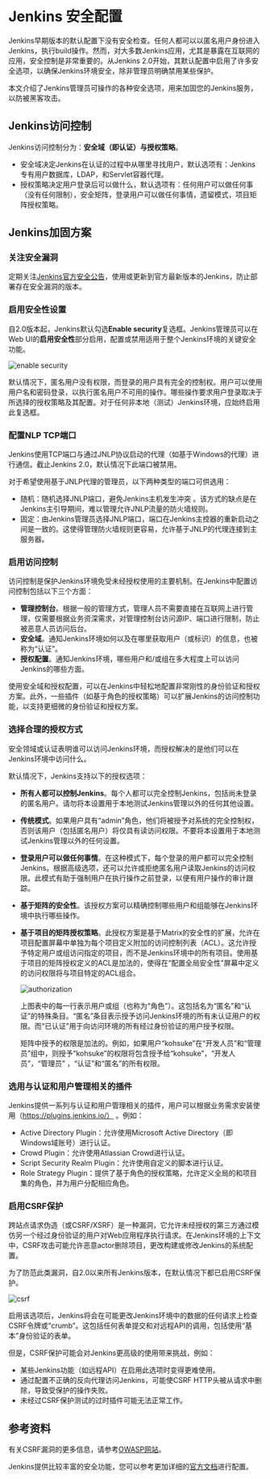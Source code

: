 # Jenkins 安全配置

Jenkins早期版本的默认配置下没有安全检查。任何人都可以以匿名用户身份进入Jenkins，执行build操作。然而，对大多数Jenkins应用，尤其是暴露在互联网的应用，安全控制是非常重要的。从Jenkins 2.0开始，其默认配置中启用了许多安全选项，以确保Jenkins环境安全，除非管理员明确禁用某些保护。

本文介绍了Jenkins管理员可操作的各种安全选项，用来加固您的Jenkins服务，以防被黑客攻击。

## Jenkins访问控制

Jenkins访问控制分为：**安全域（即认证）**与**授权策略**。

- 安全域决定Jenkins在认证的过程中从哪里寻找用户，默认选项有：Jenkins专有用户数据库，LDAP，和Servlet容器代理。
- 授权策略决定用户登录后可以做什么，默认选项有：任何用户可以做任何事（没有任何限制），安全矩阵，登录用户可以做任何事情，遗留模式，项目矩阵授权策略。

## Jenkins加固方案

### 关注安全漏洞

定期关注[Jenkins官方安全公告](https://jenkins.io/security/advisories/#security-advisories)，使用或更新到官方最新版本的Jenkins，防止部署存在安全漏洞的版本。

### 启用安全性设置

自2.0版本起，Jenkins默认勾选**Enable security**复选框。Jenkins管理员可以在Web UI的**启用安全性**部分启用，配置或禁用适用于整个Jenkins环境的关键安全功能。

![enable security](http://docs-aliyun.cn-hangzhou.oss.aliyun-inc.com/assets/pic/66175/cn_zh/1520991484557/enable%20security.png)

默认情况下，匿名用户没有权限，而登录的用户具有完全的控制权。用户可以使用用户名和密码登录，以执行匿名用户不可用的操作。哪些操作要求用户登录取决于所选择的授权策略及其配置。对于任何非本地（测试）Jenkins环境，应始终启用此复选框。

### 配置NLP TCP端口

Jenkins使用TCP端口与通过JNLP协议启动的代理（如基于Windows的代理）进行通信。截止Jenkins 2.0，默认情况下此端口被禁用。

对于希望使用基于JNLP代理的管理员，以下两种类型的端口可供选用：

- 随机：随机选择JNLP端口，避免Jenkins主机发生冲突 。该方式的缺点是在Jenkins主引导期间，难以管理允许JNLP流量的防火墙规则。
- 固定：由Jenkins管理员选择JNLP端口，端口在Jenkins主控器的重新启动之间是一致的。这使得管理防火墙规则更容易，允许基于JNLP的代理连接到主服务器。

### 启用访问控制

访问控制是保护Jenkins环境免受未经授权使用的主要机制。在Jenkins中配置访问控制包括以下三个方面：

- **管理控制台**。根据一般的管理方式，管理人员不需要直接在互联网上进行管理，仅需要根据业务资深需求，对管理控制台访问源IP、端口进行限制，防止被恶意人员访问后台。
- **安全域**。通知Jenkins环境如何以及在哪里获取用户（或标识）的信息，也被称为“认证”。
- **授权配置**。通知Jenkins环境，哪些用户和/或组在多大程度上可以访问Jenkins的哪些方面。

使用安全域和授权配置，可以在Jenkins中轻松地配置非常刚性的身份验证和授权方案。此外，一些插件（如基于角色的授权策略）可以扩展Jenkins的访问控制功能，以支持更细微的身份验证和授权方案。

### 选择合理的授权方式

安全领域或认证表明谁可以访问Jenkins环境，而授权解决的是他们可以在Jenkins环境中访问什么。

默认情况下，Jenkins支持以下的授权选项：

- **所有人都可以控制Jenkins**。每个人都可以完全控制Jenkins，包括尚未登录的匿名用户。请勿将本设置用于本地测试Jenkins管理以外的任何其他设置。

- **传统模式**。如果用户具有“admin”角色，他们将被授予对系统的完全控制权，否则该用户（包括匿名用户）将仅具有读访问权限。不要将本设置用于本地测试Jenkins管理以外的任何设置。

- **登录用户可以做任何事情**。在这种模式下，每个登录的用户都可以完全控制Jenkins。根据高级选项，还可以允许或拒绝匿名用户读取Jenkins的访问权限。此模式有助于强制用户在执行操作之前登录，以便有用户操作的审计跟踪。

- **基于矩阵的安全性**。该授权方案可以精确控制哪些用户和组能够在Jenkins环境中执行哪些操作。

- **基于项目的矩阵授权策略**。此授权方案是基于Matrix的安全性的扩展，允许在项目配置屏幕中单独为每个项目定义附加的访问控制列表（ACL）。这允许授予特定用户或组访问指定的项目，而不是Jenkins环境中的所有项目。使用基于项目的矩阵授权定义的ACL是加法的，使得在“配置全局安全性”屏幕中定义的访问权限将与项目特定的ACL组合。

  ![authorization](http://docs-aliyun.cn-hangzhou.oss.aliyun-inc.com/assets/pic/66175/cn_zh/1520992271426/authorization.png)

  上图表中的每一行表示用户或组（也称为“角色”）。这包括名为“匿名”和“认证”的特殊条目。“匿名”条目表示授予访问Jenkins环境的所有未认证用户的权限。而“已认证”用于向访问环境的所有经过身份验证的用户授予权限。

  矩阵中授予的权限是加法的。例如，如果用户“kohsuke”在“开发人员”和“管理员”组中，则授予“kohsuke”的权限将包含授予给“kohsuke”，“开发人员”，“管理员” ，“认证”和“匿名”的所有权限。

### 选用与认证和用户管理相关的插件

Jenkins提供一系列与认证和用户管理相关的插件，用户可以根据业务需求安装使用（https://plugins.jenkins.io/） 。例如：

- Active Directory Plugin：允许使用Microsoft Active Directory（即Windows域账号）进行认证。
- Crowd Plugin：允许使用Atlassian Crowd进行认证。
- Script Security Realm Plugin：允许使用自定义的脚本进行认证。
- Role Strategy Plugin：提供了基于角色的授权策略，允许定义全局的和项目集的角色，并为用户分配相应角色。

### 启用CSRF保护

跨站点请求伪造（或CSRF/XSRF）是一种漏洞，它允许未经授权的第三方通过模仿另一个经过身份验证的用户对Web应用程序执行请求。在Jenkins环境的上下文中，CSRF攻击可能允许恶意actor删除项目，更改构建或修改Jenkins的系统配置。

为了防范此类漏洞，自2.0以来所有Jenkins版本，在默认情况下都已启用CSRF保护。

![csrf](http://docs-aliyun.cn-hangzhou.oss.aliyun-inc.com/assets/pic/66175/cn_zh/1520992937706/csrf.png)

启用该选项后，Jenkins将会在可能更改Jenkins环境中的数据的任何请求上检查CSRF令牌或“crumb”。这包括任何表单提交和对远程API的调用，包括使用“基本”身份验证的表单。

但是，CSRF保护可能会对Jenkins更高级的使用带来挑战，例如：

- 某些Jenkins功能（如远程API）在启用此选项时变得更难使用。
- 通过配置不正确的反向代理访问Jenkins，可能使CSRF HTTP头被从请求中删除，导致受保护的操作失败。
- 未经过CSRF保护测试的过时插件可能无法正常工作。

## 参考资料

有关CSRF漏洞的更多信息，请参考[OWASP网站](https://www.owasp.org/index.php/Cross-Site_Request_Forgery)。

Jenkins提供比较丰富的安全功能，您可以参考更加详细的[官方文档](https://jenkins.io/doc/book/system-administration/security/)进行配置。